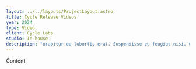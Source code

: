 ```yaml
---
layout: ../../layouts/ProjectLayout.astro
title: Cycle Release Videos
year: 2024
type: Video
client: Cycle Labs
studio: In-house
description: "urabitur eu lobortis erat. Suspendisse eu feugiat nisi. Class aptent taciti sociosqu ad litora torquent per conubia nostra, per inceptos himenaeos. Nulla ullamcorper nibh eget metus tincidunt, id auctor turpis sodales. Pellentesque elementum, nulla ac maximus vestibulum, nunc quam commodo neque, rhoncus congue ligula lectus placerat mi. Quisque finibus diam eu eros rutrum viverra. Nulla non erat egestas, lobortis turpis quis, congue massa."
---
```


Content